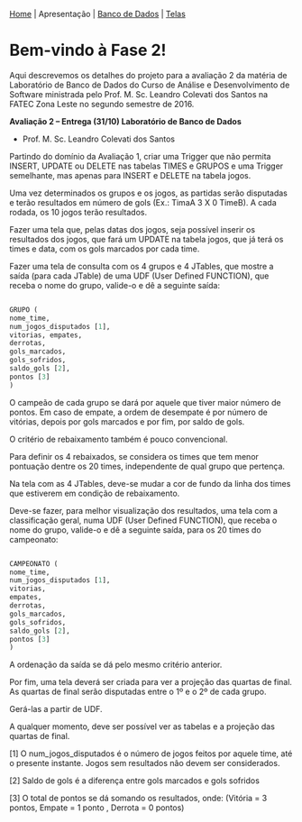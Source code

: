 [Home](./home.md) | Apresentação | [Banco de Dados](./fase-02-bd.md) | [ Telas ](./fase-02-telas.md)

# Bem-vindo à Fase 2!

Aqui descrevemos os detalhes do projeto para a avaliação 2 da matéria de Laboratório de Banco de Dados do Curso de Análise e Desenvolvimento de Software ministrada pelo Prof. M. Sc. Leandro Colevati dos Santos na FATEC Zona Leste no segundo semestre de 2016.

**Avaliação 2 – Entrega (31/10) Laboratório de Banco de Dados**

- Prof. M. Sc. Leandro Colevati dos Santos

Partindo do domínio da Avaliação 1, criar uma Trigger que não permita INSERT, UPDATE ou DELETE nas tabelas TIMES e GRUPOS e uma Trigger semelhante, mas apenas para INSERT e DELETE na tabela jogos.

Uma vez determinados os grupos e os jogos, as partidas serão disputadas e terão resultados em número de gols (Ex.: TimaA 3 X 0 TimeB). A cada rodada, os 10 jogos terão resultados.

Fazer uma tela que, pelas datas dos jogos, seja possível inserir os resultados dos jogos, que fará um UPDATE na tabela jogos, que já terá os times e data, com os gols marcados por cada time.

Fazer uma tela de consulta com os 4 grupos e 4 JTables, que mostre a saída (para cada JTable) de uma UDF (User Defined FUNCTION), que receba o nome do grupo, valide-o e dê a seguinte saída:

```sql

GRUPO (
nome_time,
num_jogos_disputados [1],
vitorias, empates,
derrotas,
gols_marcados,
gols_sofridos,
saldo_gols [2],
pontos [3]
)
```

O campeão de cada grupo se dará por aquele que tiver maior número de pontos. Em caso de empate, a ordem de desempate é por número de vitórias, depois por gols marcados e por fim, por saldo de gols.

O critério de rebaixamento também é pouco convencional.

Para definir os 4 rebaixados, se considera os times que tem menor pontuação dentre os 20 times, independente de qual grupo que pertença.

Na tela com as 4 JTables, deve-se mudar a cor de fundo da linha dos times que estiverem em condição de rebaixamento.

Deve-se fazer, para melhor visualização dos resultados, uma tela com a classificação geral, numa UDF (User Defined FUNCTION), que receba o nome do grupo, valide-o e dê a seguinte saída, para os 20 times do campeonato:

```sql

CAMPEONATO (
nome_time,
num_jogos_disputados [1],
vitorias,
empates,
derrotas,
gols_marcados,
gols_sofridos,
saldo_gols [2],
pontos [3]
)

```

A ordenação da saída se dá pelo mesmo critério anterior.

Por fim, uma tela deverá ser criada para ver a projeção das quartas de final. As quartas de final serão disputadas entre o 1º e o 2º de cada grupo.

Gerá-las a partir de UDF.

A qualquer momento, deve ser possível ver as tabelas e a projeção das quartas de final.

[1] O num_jogos_disputados é o número de jogos feitos por aquele time, até o presente instante. Jogos sem resultados não devem ser considerados.

[2] Saldo de gols é a diferença entre gols marcados e gols sofridos

[3] O total de pontos se dá somando os resultados, onde: (Vitória = 3 pontos, Empate = 1 ponto , Derrota = 0 pontos)
